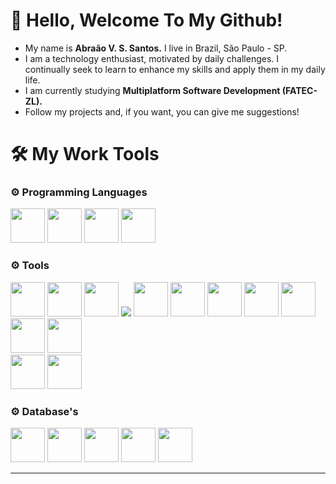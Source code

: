 # 🐍 Hello, Welcome To My Github!
- My name is __Abraão V. S. Santos.__ I live in Brazil, São Paulo - SP.
- I am a technology enthusiast, motivated by daily challenges. I continually seek to learn to enhance my skills and apply them in my daily life.
- I am currently studying __Multiplatform Software Development (FATEC-ZL).__
- Follow my projects and, if you want, you can give me suggestions!
# 🛠 My Work Tools
<h3>⚙️ Programming Languages</h3>
  <div align="start">
          <img width="55" src="https://cdn.jsdelivr.net/gh/devicons/devicon@latest/icons/python/python-original.svg" /> 
          <img width="55" src="https://cdn.jsdelivr.net/gh/devicons/devicon@latest/icons/azuresqldatabase/azuresqldatabase-original.svg" />
          <img width="55" src="https://cdn.jsdelivr.net/gh/devicons/devicon@latest/icons/java/java-original-wordmark.svg" />
          <img width="55" src="https://cdn.jsdelivr.net/gh/devicons/devicon@latest/icons/javascript/javascript-original.svg" />      
  </div>
<h3>⚙️ Tools</h3>
<div align="start">
          <img width="55" src="https://cdn.jsdelivr.net/gh/devicons/devicon@latest/icons/nodejs/nodejs-original-wordmark.svg" />
          <img width="55" src="https://cdn.jsdelivr.net/gh/devicons/devicon@latest/icons/react/react-original-wordmark.svg" />
          <img width="55" src="https://cdn.jsdelivr.net/gh/devicons/devicon@latest/icons/tailwindcss/tailwindcss-original.svg" />
          <img src="https://cdn.jsdelivr.net/gh/devicons/devicon@latest/icons/bootstrap/bootstrap-original-wordmark.svg" />
          <img width="55" src="https://cdn.jsdelivr.net/gh/devicons/devicon@latest/icons/anaconda/anaconda-original.svg" />
          <img width="55" src="https://cdn.jsdelivr.net/gh/devicons/devicon@latest/icons/jupyter/jupyter-original-wordmark.svg" />
          <img width="55" src="https://cdn.jsdelivr.net/gh/devicons/devicon@latest/icons/pandas/pandas-original-wordmark.svg" />
          <img width="55" src="https://cdn.jsdelivr.net/gh/devicons/devicon@latest/icons/json/json-original.svg" />
          <img width="55" src="https://cdn.jsdelivr.net/gh/devicons/devicon@latest/icons/flask/flask-original-wordmark.svg" />
          <img width="55" src="https://cdn.jsdelivr.net/gh/devicons/devicon@latest/icons/numpy/numpy-original.svg" /> 
          <img width="55" src="https://cdn.jsdelivr.net/gh/devicons/devicon@latest/icons/matplotlib/matplotlib-original.svg" />   
  <br>
          <img width="55" src="https://cdn.jsdelivr.net/gh/devicons/devicon@latest/icons/amazonwebservices/amazonwebservices-original-wordmark.svg" />
          <img width="55" src="https://cdn.jsdelivr.net/gh/devicons/devicon@latest/icons/azure/azure-original.svg" /> 
          
</div>
<h3>⚙️ Database's</h3>
<div align="start">
          <img width="55" src="https://cdn.jsdelivr.net/gh/devicons/devicon@latest/icons/mysql/mysql-original.svg" />
          <img width="55" src="https://cdn.jsdelivr.net/gh/devicons/devicon@latest/icons/sqlite/sqlite-original-wordmark.svg" />
          <img width="55" src="https://cdn.jsdelivr.net/gh/devicons/devicon@latest/icons/microsoftsqlserver/microsoftsqlserver-original-wordmark.svg" />
          <img width="55" src="https://cdn.jsdelivr.net/gh/devicons/devicon@latest/icons/redis/redis-original-wordmark.svg" />
          <img width="55" src="https://cdn.jsdelivr.net/gh/devicons/devicon@latest/icons/mongodb/mongodb-original-wordmark.svg" />

</div>

---
